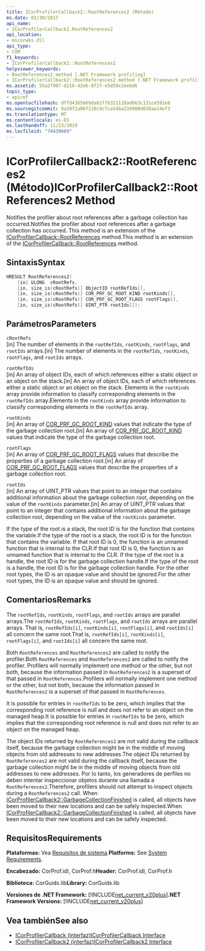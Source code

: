 ```yaml
---
title: ICorProfilerCallback2::RootReferences2 (Método)
ms.date: 03/30/2017
api_name:
- ICorProfilerCallback2.RootReferences2
api_location:
- mscorwks.dll
api_type:
- COM
f1_keywords:
- ICorProfilerCallback2::RootReferences2
helpviewer_keywords:
- RootReferences2 method [.NET Framework profiling]
- ICorProfilerCallback2::RootReferences2 method [.NET Framework profiling]
ms.assetid: 55a2f907-d216-42eb-8f2f-e5d59c2eebd6
topic_type:
- apiref
ms.openlocfilehash: dffd4365669da61f7b321110ad663c131ce591e6
ms.sourcegitcommit: 9a39f2a06f110c9c7ca54ba216900d038aa14ef3
ms.translationtype: MT
ms.contentlocale: es-ES
ms.lasthandoff: 11/23/2019
ms.locfileid: "74439669"
---
```

# <a name="icorprofilercallback2rootreferences2-method"></a><span data-ttu-id="a4418-102">ICorProfilerCallback2::RootReferences2 (Método)</span><span class="sxs-lookup"><span data-stu-id="a4418-102">ICorProfilerCallback2::RootReferences2 Method</span></span>
<span data-ttu-id="a4418-103">Notifies the profiler about root references after a garbage collection has occurred.</span><span class="sxs-lookup"><span data-stu-id="a4418-103">Notifies the profiler about root references after a garbage collection has occurred.</span></span> <span data-ttu-id="a4418-104">This method is an extension of the [ICorProfilerCallback::RootReferences](../../../../docs/framework/unmanaged-api/profiling/icorprofilercallback-rootreferences-method.md) method.</span><span class="sxs-lookup"><span data-stu-id="a4418-104">This method is an extension of the [ICorProfilerCallback::RootReferences](../../../../docs/framework/unmanaged-api/profiling/icorprofilercallback-rootreferences-method.md) method.</span></span>  
  
## <a name="syntax"></a><span data-ttu-id="a4418-105">Sintaxis</span><span class="sxs-lookup"><span data-stu-id="a4418-105">Syntax</span></span>  
  
```cpp  
HRESULT RootReferences2(  
    [in] ULONG  cRootRefs,  
    [in, size_is(cRootRefs)] ObjectID rootRefIds[],  
    [in, size_is(cRootRefs)] COR_PRF_GC_ROOT_KIND rootKinds[],  
    [in, size_is(cRootRefs)] COR_PRF_GC_ROOT_FLAGS rootFlags[],  
    [in, size_is(cRootRefs)] UINT_PTR rootIds[]);  
```  
  
## <a name="parameters"></a><span data-ttu-id="a4418-106">Parámetros</span><span class="sxs-lookup"><span data-stu-id="a4418-106">Parameters</span></span>  
 `cRootRefs`  
 <span data-ttu-id="a4418-107">[in] The number of elements in the `rootRefIds`, `rootKinds`, `rootFlags`, and `rootIds` arrays.</span><span class="sxs-lookup"><span data-stu-id="a4418-107">[in] The number of elements in the `rootRefIds`, `rootKinds`, `rootFlags`, and `rootIds` arrays.</span></span>  
  
 `rootRefIds`  
 <span data-ttu-id="a4418-108">[in] An array of object IDs, each of which references either a static object or an object on the stack.</span><span class="sxs-lookup"><span data-stu-id="a4418-108">[in] An array of object IDs, each of which references either a static object or an object on the stack.</span></span> <span data-ttu-id="a4418-109">Elements in the `rootKinds` array provide information to classify corresponding elements in the `rootRefIds` array.</span><span class="sxs-lookup"><span data-stu-id="a4418-109">Elements in the `rootKinds` array provide information to classify corresponding elements in the `rootRefIds` array.</span></span>  
  
 `rootKinds`  
 <span data-ttu-id="a4418-110">[in] An array of [COR_PRF_GC_ROOT_KIND](../../../../docs/framework/unmanaged-api/profiling/cor-prf-gc-root-kind-enumeration.md) values that indicate the type of the garbage collection root.</span><span class="sxs-lookup"><span data-stu-id="a4418-110">[in] An array of [COR_PRF_GC_ROOT_KIND](../../../../docs/framework/unmanaged-api/profiling/cor-prf-gc-root-kind-enumeration.md) values that indicate the type of the garbage collection root.</span></span>  
  
 `rootFlags`  
 <span data-ttu-id="a4418-111">[in] An array of [COR_PRF_GC_ROOT_FLAGS](../../../../docs/framework/unmanaged-api/profiling/cor-prf-gc-root-flags-enumeration.md) values that describe the properties of a garbage collection root.</span><span class="sxs-lookup"><span data-stu-id="a4418-111">[in] An array of [COR_PRF_GC_ROOT_FLAGS](../../../../docs/framework/unmanaged-api/profiling/cor-prf-gc-root-flags-enumeration.md) values that describe the properties of a garbage collection root.</span></span>  
  
 `rootIds`  
 <span data-ttu-id="a4418-112">[in] An array of UINT_PTR values that point to an integer that contains additional information about the garbage collection root, depending on the value of the `rootKinds` parameter.</span><span class="sxs-lookup"><span data-stu-id="a4418-112">[in] An array of UINT_PTR values that point to an integer that contains additional information about the garbage collection root, depending on the value of the `rootKinds` parameter.</span></span>  
  
 <span data-ttu-id="a4418-113">If the type of the root is a stack, the root ID is for the function that contains the variable.</span><span class="sxs-lookup"><span data-stu-id="a4418-113">If the type of the root is a stack, the root ID is for the function that contains the variable.</span></span> <span data-ttu-id="a4418-114">If that root ID is 0, the function is an unnamed function that is internal to the CLR.</span><span class="sxs-lookup"><span data-stu-id="a4418-114">If that root ID is 0, the function is an unnamed function that is internal to the CLR.</span></span> <span data-ttu-id="a4418-115">If the type of the root is a handle, the root ID is for the garbage collection handle.</span><span class="sxs-lookup"><span data-stu-id="a4418-115">If the type of the root is a handle, the root ID is for the garbage collection handle.</span></span> <span data-ttu-id="a4418-116">For the other root types, the ID is an opaque value and should be ignored.</span><span class="sxs-lookup"><span data-stu-id="a4418-116">For the other root types, the ID is an opaque value and should be ignored.</span></span>  
  
## <a name="remarks"></a><span data-ttu-id="a4418-117">Comentarios</span><span class="sxs-lookup"><span data-stu-id="a4418-117">Remarks</span></span>  
 <span data-ttu-id="a4418-118">The `rootRefIds`, `rootKinds`, `rootFlags`, and `rootIds` arrays are parallel arrays.</span><span class="sxs-lookup"><span data-stu-id="a4418-118">The `rootRefIds`, `rootKinds`, `rootFlags`, and `rootIds` arrays are parallel arrays.</span></span> <span data-ttu-id="a4418-119">That is, `rootRefIds[i]`, `rootKinds[i]`, `rootFlags[i]`, and `rootIds[i]` all concern the same root.</span><span class="sxs-lookup"><span data-stu-id="a4418-119">That is, `rootRefIds[i]`, `rootKinds[i]`, `rootFlags[i]`, and `rootIds[i]` all concern the same root.</span></span>  
  
 <span data-ttu-id="a4418-120">Both `RootReferences` and `RootReferences2` are called to notify the profiler.</span><span class="sxs-lookup"><span data-stu-id="a4418-120">Both `RootReferences` and `RootReferences2` are called to notify the profiler.</span></span> <span data-ttu-id="a4418-121">Profilers will normally implement one method or the other, but not both, because the information passed in `RootReferences2` is a superset of that passed in `RootReferences`.</span><span class="sxs-lookup"><span data-stu-id="a4418-121">Profilers will normally implement one method or the other, but not both, because the information passed in `RootReferences2` is a superset of that passed in `RootReferences`.</span></span>  
  
 <span data-ttu-id="a4418-122">It is possible for entries in `rootRefIds` to be zero, which implies that the corresponding root reference is null and does not refer to an object on the managed heap.</span><span class="sxs-lookup"><span data-stu-id="a4418-122">It is possible for entries in `rootRefIds` to be zero, which implies that the corresponding root reference is null and does not refer to an object on the managed heap.</span></span>  
  
 <span data-ttu-id="a4418-123">The object IDs returned by `RootReferences2` are not valid during the callback itself, because the garbage collection might be in the middle of moving objects from old addresses to new addresses.</span><span class="sxs-lookup"><span data-stu-id="a4418-123">The object IDs returned by `RootReferences2` are not valid during the callback itself, because the garbage collection might be in the middle of moving objects from old addresses to new addresses.</span></span> <span data-ttu-id="a4418-124">Por lo tanto, los generadores de perfiles no deben intentar inspeccionar objetos durante una llamada a `RootReferences2`.</span><span class="sxs-lookup"><span data-stu-id="a4418-124">Therefore, profilers should not attempt to inspect objects during a `RootReferences2` call.</span></span> <span data-ttu-id="a4418-125">When [ICorProfilerCallback2::GarbageCollectionFinished](../../../../docs/framework/unmanaged-api/profiling/icorprofilercallback2-garbagecollectionfinished-method.md) is called, all objects have been moved to their new locations and can be safely inspected.</span><span class="sxs-lookup"><span data-stu-id="a4418-125">When [ICorProfilerCallback2::GarbageCollectionFinished](../../../../docs/framework/unmanaged-api/profiling/icorprofilercallback2-garbagecollectionfinished-method.md) is called, all objects have been moved to their new locations and can be safely inspected.</span></span>  
  
## <a name="requirements"></a><span data-ttu-id="a4418-126">Requisitos</span><span class="sxs-lookup"><span data-stu-id="a4418-126">Requirements</span></span>  
 <span data-ttu-id="a4418-127">**Plataformas:** Vea [Requisitos de sistema](../../../../docs/framework/get-started/system-requirements.md).</span><span class="sxs-lookup"><span data-stu-id="a4418-127">**Platforms:** See [System Requirements](../../../../docs/framework/get-started/system-requirements.md).</span></span>  
  
 <span data-ttu-id="a4418-128">**Encabezado:** CorProf.idl, CorProf.h</span><span class="sxs-lookup"><span data-stu-id="a4418-128">**Header:** CorProf.idl, CorProf.h</span></span>  
  
 <span data-ttu-id="a4418-129">**Biblioteca:** CorGuids.lib</span><span class="sxs-lookup"><span data-stu-id="a4418-129">**Library:** CorGuids.lib</span></span>  
  
 <span data-ttu-id="a4418-130">**Versiones de .NET Framework:** [!INCLUDE[net_current_v20plus](../../../../includes/net-current-v20plus-md.md)]</span><span class="sxs-lookup"><span data-stu-id="a4418-130">**.NET Framework Versions:** [!INCLUDE[net_current_v20plus](../../../../includes/net-current-v20plus-md.md)]</span></span>  
  
## <a name="see-also"></a><span data-ttu-id="a4418-131">Vea también</span><span class="sxs-lookup"><span data-stu-id="a4418-131">See also</span></span>

- [<span data-ttu-id="a4418-132">ICorProfilerCallback (interfaz)</span><span class="sxs-lookup"><span data-stu-id="a4418-132">ICorProfilerCallback Interface</span></span>](../../../../docs/framework/unmanaged-api/profiling/icorprofilercallback-interface.md)
- [<span data-ttu-id="a4418-133">ICorProfilerCallback2 (interfaz)</span><span class="sxs-lookup"><span data-stu-id="a4418-133">ICorProfilerCallback2 Interface</span></span>](../../../../docs/framework/unmanaged-api/profiling/icorprofilercallback2-interface.md)

